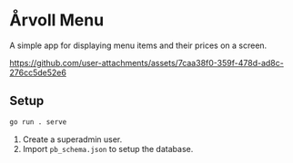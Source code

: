 # Årvoll Menu

A simple app for displaying menu items and their prices on a screen.


https://github.com/user-attachments/assets/7caa38f0-359f-478d-ad8c-276cc5de52e6


## Setup

```sh
go run . serve
```

1. Create a superadmin user.
2. Import `pb_schema.json` to setup the database.

